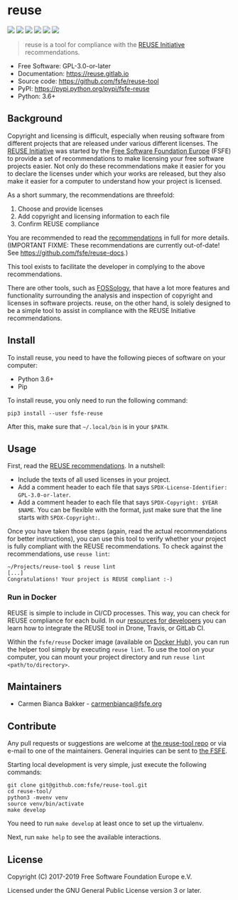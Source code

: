 <!--
SPDX-Copyright: 2017-2019 Free Software Foundation Europe e.V.

SPDX-License-Identifier: CC-BY-SA-4.0
-->

# reuse

[![](https://img.shields.io/pypi/l/fsfe-reuse.svg)](https://www.gnu.org/licenses/gpl-3.0.html)
[![](https://img.shields.io/pypi/v/fsfe-reuse.svg)](https://pypi.python.org/pypi/fsfe-reuse)
[![](https://img.shields.io/pypi/pyversions/fsfe-reuse.svg)](https://pypi.python.org/pypi/fsfe-reuse)
[![](https://reuse.software/badge/reuse-compliant.svg)](https://reuse.software/)
[![](https://img.shields.io/badge/readme_style-standard-brightgreen.svg)](https://github.com/RichardLitt/standard-readme)
[![](https://img.shields.io/pypi/status/fsfe-reuse.svg)](https://pypi.python.org/pypi/fsfe-reuse)

> reuse is a tool for compliance with the [REUSE
> Initiative](https://reuse.software/) recommendations.

-   Free Software: GPL-3.0-or-later
-   Documentation: https://reuse.gitlab.io
-   Source code: https://github.com/fsfe/reuse-tool
-   PyPI: https://pypi.python.org/pypi/fsfe-reuse
-   Python: 3.6+

## Background

Copyright and licensing is difficult, especially when reusing software
from different projects that are released under various different
licenses. The [REUSE Initiative](https://reuse.software/) was started by
the [Free Software Foundation Europe](https://fsfe.org) (FSFE) to
provide a set of recommendations to make licensing your free software
projects easier. Not only do these recommendations make it easier for
you to declare the licenses under which your works are released, but
they also make it easier for a computer to understand how your project
is licensed.

As a short summary, the recommendations are threefold:

1.  Choose and provide licenses
2.  Add copyright and licensing information to each file
3.  Confirm REUSE compliance

You are recommended to read the
[recommendations](https://reuse.software/practices/) in full for more
details. (IMPORTANT FIXME: These recommendations are currently out-of-date!
See https://github.com/fsfe/reuse-docs.)

This tool exists to facilitate the developer in complying to the above
recommendations.

There are other tools, such as [FOSSology](https://www.fossology.org/),
that have a lot more features and functionality surrounding the analysis
and inspection of copyright and licenses in software projects. reuse, on
the other hand, is solely designed to be a simple tool to assist in
compliance with the REUSE Initiative recommendations.

## Install

To install reuse, you need to have the following pieces of software on
your computer:

-   Python 3.6+
-   Pip

To install reuse, you only need to run the following command:

    pip3 install --user fsfe-reuse

After this, make sure that `~/.local/bin` is in your `$PATH`.

## Usage

First, read the [REUSE
recommendations](https://reuse.software/practices/). In a nutshell:

-   Include the texts of all used licenses in your project.
-   Add a comment header to each file that says
    `SPDX-License-Identifier:
     GPL-3.0-or-later`.
-   Add a comment header to each file that says
    `SPDX-Copyright: $YEAR $NAME`. You can be flexible with the format,
    just make sure that the line starts with `SPDX-Copyright:`.

Once you have taken those steps (again, read the actual recommendations
for better instructions), you can use this tool to verify whether your
project is fully compliant with the REUSE recommendations. To check
against the recommendations, use `reuse lint`:

    ~/Projects/reuse-tool $ reuse lint
    [...]
    Congratulations! Your project is REUSE compliant :-)

### Run in Docker

REUSE is simple to include in CI/CD processes. This way, you can check
for REUSE compliance for each build. In our [resources for
developers](https://reuse.software/dev/) you can learn how to integrate
the REUSE tool in Drone, Travis, or GitLab CI.

Within the `fsfe/reuse` Docker image (available on [Docker
Hub](https://hub.docker.com/r/fsfe/reuse)), you can run the helper tool
simply by executing `reuse lint`. To use the tool on your computer, you can
mount your project directory and run `reuse lint <path/to/directory>`.

## Maintainers

-   Carmen Bianca Bakker - carmenbianca@fsfe.org

## Contribute

Any pull requests or suggestions are welcome at [the reuse-tool
repo](https://github.com/fsfe/reuse-tool) or via e-mail to one of the
maintainers. General inquiries can be sent to [the
FSFE](https://fsfe.org/contact).

Starting local development is very simple, just execute the following
commands:

    git clone git@github.com:fsfe/reuse-tool.git
    cd reuse-tool/
    python3 -mvenv venv
    source venv/bin/activate
    make develop

You need to run `make develop` at least once to set up the virtualenv.

Next, run `make help` to see the available interactions.

## License

Copyright (C) 2017-2019 Free Software Foundation Europe e.V.

Licensed under the GNU General Public License version 3 or later.
